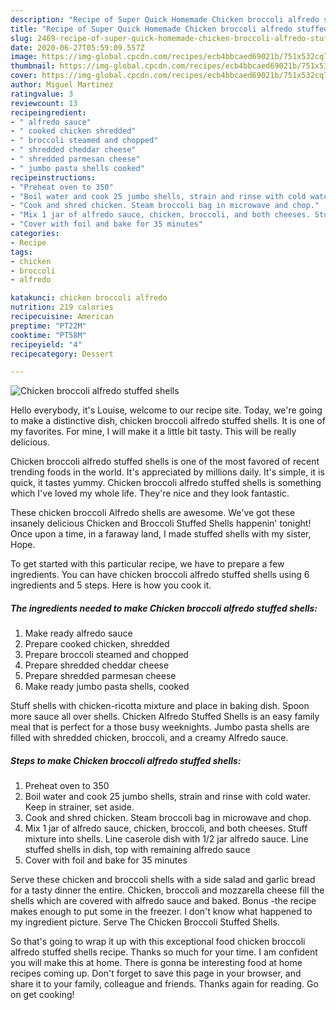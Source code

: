 ```yaml
---
description: "Recipe of Super Quick Homemade Chicken broccoli alfredo stuffed shells"
title: "Recipe of Super Quick Homemade Chicken broccoli alfredo stuffed shells"
slug: 2469-recipe-of-super-quick-homemade-chicken-broccoli-alfredo-stuffed-shells
date: 2020-06-27T05:59:09.557Z
image: https://img-global.cpcdn.com/recipes/ecb4bbcaed69021b/751x532cq70/chicken-broccoli-alfredo-stuffed-shells-recipe-main-photo.jpg
thumbnail: https://img-global.cpcdn.com/recipes/ecb4bbcaed69021b/751x532cq70/chicken-broccoli-alfredo-stuffed-shells-recipe-main-photo.jpg
cover: https://img-global.cpcdn.com/recipes/ecb4bbcaed69021b/751x532cq70/chicken-broccoli-alfredo-stuffed-shells-recipe-main-photo.jpg
author: Miguel Martinez
ratingvalue: 3
reviewcount: 13
recipeingredient:
- " alfredo sauce"
- " cooked chicken shredded"
- " broccoli steamed and chopped"
- " shredded cheddar cheese"
- " shredded parmesan cheese"
- " jumbo pasta shells cooked"
recipeinstructions:
- "Preheat oven to 350"
- "Boil water and cook 25 jumbo shells, strain and rinse with cold water. Keep in strainer, set aside."
- "Cook and shred chicken. Steam broccoli bag in microwave and chop."
- "Mix 1 jar of alfredo sauce, chicken, broccoli, and both cheeses. Stuff mixture into shells. Line caserole dish with 1/2 jar alfredo sauce. Line stuffed shells in dish, top with remaining alfredo sauce"
- "Cover with foil and bake for 35 minutes"
categories:
- Recipe
tags:
- chicken
- broccoli
- alfredo

katakunci: chicken broccoli alfredo 
nutrition: 219 calories
recipecuisine: American
preptime: "PT22M"
cooktime: "PT58M"
recipeyield: "4"
recipecategory: Dessert

---
```



![Chicken broccoli alfredo stuffed shells](https://img-global.cpcdn.com/recipes/ecb4bbcaed69021b/751x532cq70/chicken-broccoli-alfredo-stuffed-shells-recipe-main-photo.jpg)

Hello everybody, it's Louise, welcome to our recipe site. Today, we're going to make a distinctive dish, chicken broccoli alfredo stuffed shells. It is one of my favorites. For mine, I will make it a little bit tasty. This will be really delicious.

Chicken broccoli alfredo stuffed shells is one of the most favored of recent trending foods in the world. It's appreciated by millions daily. It's simple, it is quick, it tastes yummy. Chicken broccoli alfredo stuffed shells is something which I've loved my whole life. They're nice and they look fantastic.

These chicken broccoli Alfredo shells are awesome. We&#39;ve got these insanely delicious Chicken and Broccoli Stuffed Shells happenin&#39; tonight! Once upon a time, in a faraway land, I made stuffed shells with my sister, Hope.


To get started with this particular recipe, we have to prepare a few ingredients. You can have chicken broccoli alfredo stuffed shells using 6 ingredients and 5 steps. Here is how you cook it.

<!--inarticleads1-->

##### The ingredients needed to make Chicken broccoli alfredo stuffed shells:

1. Make ready  alfredo sauce
1. Prepare  cooked chicken, shredded
1. Prepare  broccoli steamed and chopped
1. Prepare  shredded cheddar cheese
1. Prepare  shredded parmesan cheese
1. Make ready  jumbo pasta shells, cooked


Stuff shells with chicken-ricotta mixture and place in baking dish. Spoon more sauce all over shells. Chicken Alfredo Stuffed Shells is an easy family meal that is perfect for a those busy weeknights. Jumbo pasta shells are filled with shredded chicken, broccoli, and a creamy Alfredo sauce. 

<!--inarticleads2-->

##### Steps to make Chicken broccoli alfredo stuffed shells:

1. Preheat oven to 350
1. Boil water and cook 25 jumbo shells, strain and rinse with cold water. Keep in strainer, set aside.
1. Cook and shred chicken. Steam broccoli bag in microwave and chop.
1. Mix 1 jar of alfredo sauce, chicken, broccoli, and both cheeses. Stuff mixture into shells. Line caserole dish with 1/2 jar alfredo sauce. Line stuffed shells in dish, top with remaining alfredo sauce
1. Cover with foil and bake for 35 minutes


Serve these chicken and broccoli shells with a side salad and garlic bread for a tasty dinner the entire. Chicken, broccoli and mozzarella cheese fill the shells which are covered with alfredo sauce and baked. Bonus -the recipe makes enough to put some in the freezer. I don&#39;t know what happened to my ingredient picture. Serve The Chicken Broccoli Stuffed Shells. 

So that's going to wrap it up with this exceptional food chicken broccoli alfredo stuffed shells recipe. Thanks so much for your time. I am confident you will make this at home. There is gonna be interesting food at home recipes coming up. Don't forget to save this page in your browser, and share it to your family, colleague and friends. Thanks again for reading. Go on get cooking!
